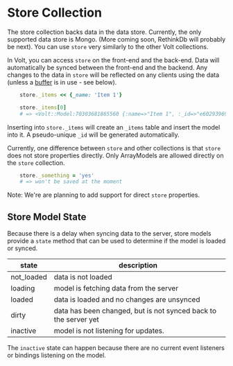 # Store Collection

The store collection backs data in the data store.  Currently, the only supported data store is Mongo. (More coming soon, RethinkDb will probably be next).  You can use ```store``` very similarly to the other Volt collections.

In Volt, you can access ```store``` on the front-end and the back-end.  Data will automatically be synced between the front-end and the backend.  Any changes to the data in ```store``` will be reflected on any clients using the data (unless a [buffer](#buffers) is in use - see below).

```ruby
    store._items << {_name: 'Item 1'}

    store._items[0]
    # => <Volt::Model:70303681865560 {:name=>"Item 1", :_id=>"e6029396916ed3a4fde84605"}>
```

Inserting into ```store._items``` will create an ```_items``` table and insert the model into it.  A pseudo-unique ```_id``` will be generated automatically.

Currently, one difference between ```store``` and other collections is that ```store``` does not store properties directly.  Only ArrayModels are allowed directly on the ```store``` collection.

```ruby
    store._something = 'yes'
    # => won't be saved at the moment
```

Note: We're are planning to add support for direct ```store``` properties.

## Store Model State

Because there is a delay when syncing data to the server, store models provide a ```state``` method that can be used to determine if the model is loaded or synced.


| state       | description                                                  |
|-------------|--------------------------------------------------------------|
| not_loaded  | data is not loaded                                           |
| loading     | model is fetching data from the server                       |
| loaded      | data is loaded and no changes are unsynced                   |
| dirty       | data has been changed, but is not synced back to the server yet |
| inactive    | model is not listening for updates.                          |

The ```inactive``` state can happen because there are no current event listeners or bindings listening on the model.
